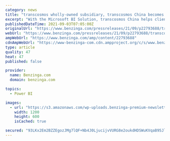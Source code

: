 ```yaml
---
category: news
title: "transcosmos wholly-owned subsidiary, transcosmos China becomes a Microsoft Power BI Partner"
excerpt: "With the Microsoft BI Solution, transcosmos China helps clients leverage their e-commerce data efficiently TOKYO, Japan (PRWEB) September 03, 2021 transcosmos inc. is proud"
publishedDateTime: 2021-09-03T07:05:00Z
originalUrl: "https://www.benzinga.com/pressreleases/21/09/p22793688/transcosmos-wholly-owned-subsidiary-transcosmos-china-becomes-a-microsoft-power-bi-partner"
webUrl: "https://www.benzinga.com/pressreleases/21/09/p22793688/transcosmos-wholly-owned-subsidiary-transcosmos-china-becomes-a-microsoft-power-bi-partner"
ampWebUrl: "https://www.benzinga.com/amp/content/22793688"
cdnAmpWebUrl: "https://www-benzinga-com.cdn.ampproject.org/c/s/www.benzinga.com/amp/content/22793688"
type: article
quality: 47
heat: 47
published: false

provider:
  name: Benzinga.com
  domain: benzinga.com

topics:
  - Power BI

images:
  - url: "https://s3.amazonaws.com/wp-uploads.benzinga-premium-newsletters.prod/uploads/2021/07/15155841/Options-Trades-Feb-3-2021-5-1.png"
    width: 1200
    height: 600
    isCached: true

secured: "93LKx2Em2BZZEgozJMg7lQF+Nb4J0LjucijvVURG8e2oukdHDSWuKVqaB95JlWZaJnFFwl5uGzEf8AYMm+l4Hk2jcqXLoNcQgPY1K7LSRq0WGsqScbP1GDi6zriHqPQdgmrcD4ghaO7dtmM0O1V6rBgwJIZ7h770q/xtF3Ed2TJjaesJrD0sRPTOw17iya8zNn7JOZo12686f5Nnmahk5RFHIsfot1etFygKLPbySVcqNT3jIf5LhzpTJC2EYPOLgciihvr87eZ+13hXtznmoHtVSY7Ir6OJFa/a3nzlONJcrFVuHsxVUFe45905rDdKBNyiRAp5I9+YX801ElPQTuj8sUfWxdQNljvlCOScqjk=;5GF9uO+s0fFfcm9z25mAfQ=="
---
```


